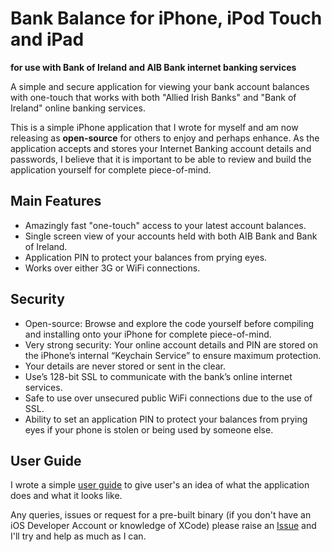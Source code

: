 # Bank Balance for iPhone, iPod Touch and iPad
__for use with Bank of Ireland and AIB Bank internet banking services__

A simple and secure application for viewing your bank account balances with one-touch that works with both "Allied Irish Banks" and "Bank of Ireland" online banking services.

This is a simple iPhone application that I wrote for myself and am now releasing as __open-source__ for others to enjoy and perhaps enhance. As the application accepts and stores your Internet Banking account details and passwords, I believe that it is important to be able to review and build the application yourself for complete piece-of-mind.

## Main Features

* Amazingly fast "one-touch" access to your latest account balances.
* Single screen view of your accounts held with both AIB Bank and Bank of Ireland.
* Application PIN to protect your balances from prying eyes.
* Works over either 3G or WiFi connections.

## Security

* Open-source: Browse and explore the code yourself before compiling and installing onto your iPhone for complete piece-of-mind.
* Very strong security: Your online account details and PIN are stored on the iPhone’s internal “Keychain Service” to ensure maximum protection.
* Your details are never stored or sent in the clear.
* Use’s 128-bit SSL to communicate with the bank’s online internet services.
* Safe to use over unsecured public WiFi connections due to the use of SSL.
* Ability to set an application PIN to protect your balances from prying eyes if your phone is stolen or being used by someone else.

## User Guide

I wrote a simple [user guide](/dglancy/iPhone-BankBalance/raw/master/docs/userguide/Bank_Balance_User_Guide_Text.html) to give user's an idea of what the application does and what it looks like.

Any queries, issues or request for a pre-built binary (if you don't have an iOS Developer Account or knowledge of XCode) please raise an [Issue](https://github.com/dglancy/iPhone-BankBalance/issues) and I'll try and help as much as I can.

